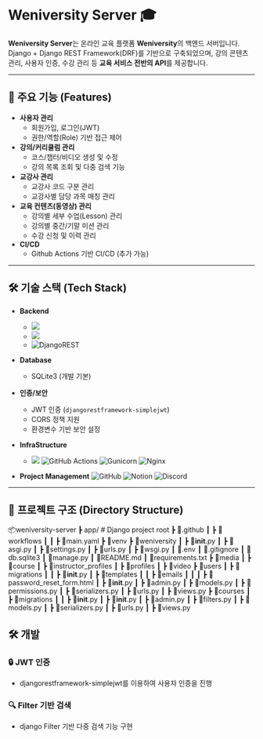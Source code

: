 # Weniversity Server 🎓

**Weniversity Server**는 온라인 교육 플랫폼 **Weniversity**의 백엔드 서버입니다.  
Django + Django REST Framework(DRF)를 기반으로 구축되었으며, 강의 콘텐츠 관리, 사용자 인증, 수강 관리 등 **교육 서비스 전반의 API**를 제공합니다.

---

## 🚀 주요 기능 (Features)

- **사용자 관리**
  - 회원가입, 로그인(JWT)
  - 권한/역할(Role) 기반 접근 제어
- **강의/커리큘럼 관리**
  - 코스/챕터/비디오 생성 및 수정
  - 강의 목록 조회 및 다중 검색 기능
- **교강사 관리**
  - 교강사 코드 구분 관리
  - 교강사별 담당 과목 매칭 관리
- **교육 컨텐츠(동영상) 관리**
  - 강의별 세부 수업(Lesson) 관리
  - 강의별 중간/기말 미션 관리
  - 수강 신청 및 이력 관리
- **CI/CD**
  - Github Actions 기반 CI/CD (추가 가능)

---

## 🛠️ 기술 스택 (Tech Stack)

- **Backend**

  - <img src="https://img.shields.io/badge/python-3776AB?style=for-the-badge&logo=python&logoColor=yellow">
  - <img src="https://img.shields.io/badge/django-092E20?style=for-the-badge&logo=django&logoColor=white">
  - <img src="https://camo.githubusercontent.com/6e311e5fb8b5e6c95e2609cba8f8f4de27cc35217a5d31f1119caca596cbebd4/68747470733a2f2f696d672e736869656c64732e696f2f62616467652f444a414e474f2d524553546672616d65776f726b2d6666313730393f7374796c653d666f722d7468652d6261646765266c6f676f3d646a616e676f266c6f676f436f6c6f723d776869746526636f6c6f723d666631373039266c6162656c436f6c6f723d67726179" alt="DjangoREST" data-canonical-src="https://img.shields.io/badge/DJANGO-RESTframework-ff1709?style=for-the-badge&amp;logo=django&amp;logoColor=white&amp;color=ff1709&amp;labelColor=gray" style="max-width: 100%;">

- **Database**

  - SQLite3 (개발 기본)

- **인증/보안**

  - JWT 인증 (`djangorestframework-simplejwt`)
  - CORS 정책 지원
  - 환경변수 기반 보안 설정

- **InfraStructure**

  - <img src="https://img.shields.io/badge/AWS%20EC2-FF9900?style=for-the-badge&logo=amazon-ec2&logoColor=white"> ![GitHub Actions](https://img.shields.io/badge/github%20actions-%232671E5.svg?style=for-the-badge&logo=githubactions&logoColor=white) ![Gunicorn](https://img.shields.io/badge/gunicorn-%298729.svg?style=for-the-badge&logo=gunicorn&logoColor=white) ![Nginx](https://img.shields.io/badge/nginx-%23009639.svg?style=for-the-badge&logo=nginx&logoColor=white)

- **Project Management**
  ![GitHub](https://img.shields.io/badge/github-%23121011.svg?style=for-the-badge&logo=github&logoColor=white) ![Notion](https://img.shields.io/badge/Notion-%23ffffff.svg?style=for-the-badge&logo=notion&logoColor=black) ![Discord](https://img.shields.io/badge/Discord-%235865F2.svg?style=for-the-badge&logo=discord&logoColor=white)

---

## 📂 프로젝트 구조 (Directory Structure)

📦weniversity-server
┣ app/ # Django project root
┣ 📂.github
┃ ┣ 📂workflows
┃ ┃ ┣ 📜main.yaml
┣ 📂venv
┣ 📂weniversity
┃ ┣ 📜**init**.py
┃ ┣ 📜asgi.py
┃ ┣ 📜settings.py
┃ ┣ 📜urls.py
┃ ┣ 📜wsgi.py
┃ 📜.env
┃ 📜.gitignore
┃ 📜db.sqlite3
┃ 📜manage.py
┃ 📜README.md
┃ 📜requirements.txt
┣ 📂media
┃ ┣ 📂course
┃ ┣ 📂instructor_profiles
┃ ┣ 📂profiles
┃ ┣ 📂video
┣ 📂users
┃ ┣ 📂migrations
┃ ┃ ┣ 📜**init**.py
┃ ┣ 📂templates
┃ ┃ ┣ 📂emails
┃ ┃ ┃ ┣ 📜password_reset_form.html
┃ ┣ 📜**init**.py
┃ ┣ 📜admin.py
┃ ┣ 📜models.py
┃ ┣ 📜permissions.py
┃ ┣ 📜serializers.py
┃ ┣ 📜urls.py
┃ ┣ 📜views.py
┣ 📂courses
┃ ┣ 📂migrations
┃ ┃ ┣ 📜**init**.py
┃ ┣ 📜**init**.py
┃ ┣ 📜admin.py
┃ ┣ 📜filters.py
┃ ┣ 📜models.py
┃ ┣ 📜serializers.py
┃ ┣ 📜urls.py
┃ ┣ 📜views.py

## 🛠️ 개발

### 🔒 JWT 인증
- djangorestframework-simplejwt를 이용하여 사용자 인증을 진행

### 🔍 Filter 기반 검색
- django Filter 기반 다중 검색 기능 구현